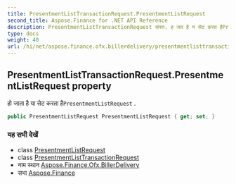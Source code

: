 ```yaml
---
title: PresentmentListTransactionRequest.PresentmentListRequest
second_title: Aspose.Finance for .NET API Reference
description: PresentmentListTransactionRequest संपत्त. ह जत है य सेट करत हैPresentmentListRequest .
type: docs
weight: 40
url: /hi/net/aspose.finance.ofx.billerdelivery/presentmentlisttransactionrequest/presentmentlistrequest/
---
```

## PresentmentListTransactionRequest.PresentmentListRequest property

हो जाता है या सेट करता है`PresentmentListRequest` .

```csharp
public PresentmentListRequest PresentmentListRequest { get; set; }
```

### यह सभी देखें

* class [PresentmentListRequest](../../presentmentlistrequest/)
* class [PresentmentListTransactionRequest](../)
* नाम स्थान [Aspose.Finance.Ofx.BillerDelivery](../../presentmentlisttransactionrequest/)
* सभा [Aspose.Finance](../../../)



